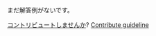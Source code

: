 
まだ解答例がないです。

[コントリビュートしませんか](https://github.com/BFEdev/BFE.dev-solutions/blob/main/question/flex-1_ja.md)?  [Contribute guideline](https://github.com/BFEdev/BFE.dev-solutions#how-to-contribute)

